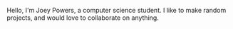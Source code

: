 Hello, I'm Joey Powers, a computer science student. I like to make random projects, and would love to collaborate on anything.

